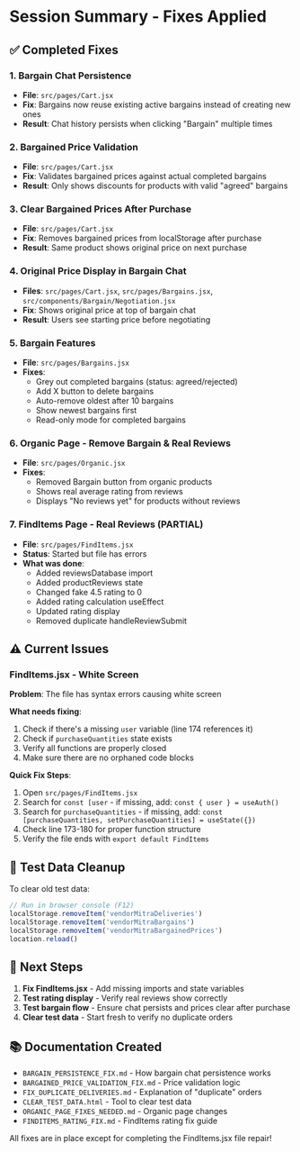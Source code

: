 # Session Summary - Fixes Applied

## ✅ Completed Fixes

### 1. Bargain Chat Persistence
- **File**: `src/pages/Cart.jsx`
- **Fix**: Bargains now reuse existing active bargains instead of creating new ones
- **Result**: Chat history persists when clicking "Bargain" multiple times

### 2. Bargained Price Validation
- **File**: `src/pages/Cart.jsx`
- **Fix**: Validates bargained prices against actual completed bargains
- **Result**: Only shows discounts for products with valid "agreed" bargains

### 3. Clear Bargained Prices After Purchase
- **File**: `src/pages/Cart.jsx`
- **Fix**: Removes bargained prices from localStorage after purchase
- **Result**: Same product shows original price on next purchase

### 4. Original Price Display in Bargain Chat
- **Files**: `src/pages/Cart.jsx`, `src/pages/Bargains.jsx`, `src/components/Bargain/Negotiation.jsx`
- **Fix**: Shows original price at top of bargain chat
- **Result**: Users see starting price before negotiating

### 5. Bargain Features
- **File**: `src/pages/Bargains.jsx`
- **Fixes**:
  - Grey out completed bargains (status: agreed/rejected)
  - Add X button to delete bargains
  - Auto-remove oldest after 10 bargains
  - Show newest bargains first
  - Read-only mode for completed bargains

### 6. Organic Page - Remove Bargain & Real Reviews
- **File**: `src/pages/Organic.jsx`
- **Fixes**:
  - Removed Bargain button from organic products
  - Shows real average rating from reviews
  - Displays "No reviews yet" for products without reviews

### 7. FindItems Page - Real Reviews (PARTIAL)
- **File**: `src/pages/FindItems.jsx`
- **Status**: Started but file has errors
- **What was done**:
  - Added reviewsDatabase import
  - Added productReviews state
  - Changed fake 4.5 rating to 0
  - Added rating calculation useEffect
  - Updated rating display
  - Removed duplicate handleReviewSubmit

## ⚠️ Current Issues

### FindItems.jsx - White Screen
**Problem**: The file has syntax errors causing white screen

**What needs fixing**:
1. Check if there's a missing `user` variable (line 174 references it)
2. Check if `purchaseQuantities` state exists
3. Verify all functions are properly closed
4. Make sure there are no orphaned code blocks

**Quick Fix Steps**:
1. Open `src/pages/FindItems.jsx`
2. Search for `const [user` - if missing, add: `const { user } = useAuth()`
3. Search for `purchaseQuantities` - if missing, add: `const [purchaseQuantities, setPurchaseQuantities] = useState({})`
4. Check line 173-180 for proper function structure
5. Verify the file ends with `export default FindItems`

## 📝 Test Data Cleanup

To clear old test data:
```javascript
// Run in browser console (F12)
localStorage.removeItem('vendorMitraDeliveries')
localStorage.removeItem('vendorMitraBargains')
localStorage.removeItem('vendorMitraBargainedPrices')
location.reload()
```

## 🎯 Next Steps

1. **Fix FindItems.jsx** - Add missing imports and state variables
2. **Test rating display** - Verify real reviews show correctly
3. **Test bargain flow** - Ensure chat persists and prices clear after purchase
4. **Clear test data** - Start fresh to verify no duplicate orders

## 📚 Documentation Created

- `BARGAIN_PERSISTENCE_FIX.md` - How bargain chat persistence works
- `BARGAINED_PRICE_VALIDATION_FIX.md` - Price validation logic
- `FIX_DUPLICATE_DELIVERIES.md` - Explanation of "duplicate" orders
- `CLEAR_TEST_DATA.html` - Tool to clear test data
- `ORGANIC_PAGE_FIXES_NEEDED.md` - Organic page changes
- `FINDITEMS_RATING_FIX.md` - FindItems rating fix guide

All fixes are in place except for completing the FindItems.jsx file repair!
